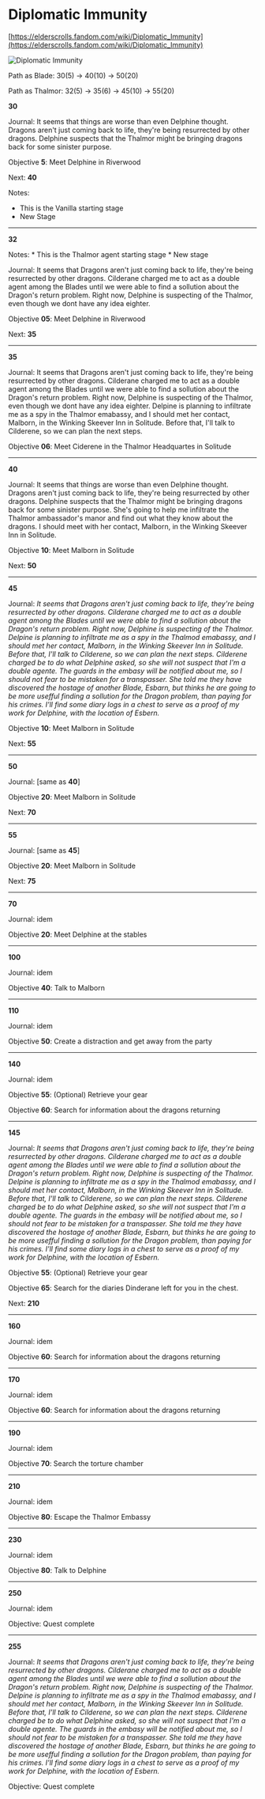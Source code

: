 # Diplomatic Immunity

[https://elderscrolls.fandom.com/wiki/Diplomatic_Immunity](https://elderscrolls.fandom.com/wiki/Diplomatic_Immunity)

![Diplomatic Immunity](./img/Diplomatic_immunity.webp)


Path as Blade:   30(5) -> 40(10) -> 50(20)

Path as Thalmor: 32(5) -> 35(6) -> 45(10) -> 55(20)

**30**

Journal: It seems that things are worse than even Delphine thought. Dragons aren't just coming back to life, they're being resurrected by other dragons. Delphine suspects that the Thalmor might be bringing dragons back for some sinister purpose. 

Objective **5**: Meet Delphine in Riverwood

Next: **40**

Notes: 
- This is the Vanilla starting stage 
- New Stage

----


**32**

Notes: 
    * This is the Thalmor agent starting stage
    * New stage

Journal: 
It seems that  Dragons aren't just coming back to life, they're being resurrected by other dragons. 
Cilderane charged me to act as a double agent among the Blades until we were able to find a sollution about the Dragon's return problem. 
Right now, Delphine is suspecting of the Thalmor, even though we dont have any idea eighter. 

Objective **05**: Meet Delphine in Riverwood

Next: **35**

----

**35**

Journal: 
It seems that  Dragons aren't just coming back to life, they're being resurrected by other dragons. 
Cilderane charged me to act as a double agent among the Blades until we were able to find a sollution about the Dragon's return problem. 
Right now, Delphine is suspecting of the Thalmor, even though we dont have any idea eighter. 
Delpine is planning to infiltrate me as a spy in the Thalmor emabassy, and I should met her contact, Malborn, in the Winking Skeever Inn in Solitude. 
Before that, I'll talk to Cilderene, so we can plan the next steps.

Objective **06**: 
Meet Ciderene in the Thalmor Headquartes in Solitude


----

**40**

Journal: It seems that things are worse than even Delphine thought. Dragons aren't just coming back to life, they're being resurrected by other dragons. Delphine suspects that the Thalmor might be bringing dragons back for some sinister purpose. She's going to help me infiltrate the Thalmor ambassador's manor and find out what they know about the dragons. I should meet with her contact, Malborn, in the Winking Skeever Inn in Solitude.

Objective **10**: Meet Malborn in Solitude

Next: **50**

----


**45**

Journal: _It seems that  Dragons aren't just coming back to life, they're being resurrected by other dragons. 
Cilderane charged me to act as a double agent among the Blades until we were able to find a sollution about the Dragon's return problem. Right now, Delphine is suspecting of the Thalmor. Delpine is planning to infiltrate me as a spy in the Thalmod emabassy, and I should met her contact, Malborn, in the Winking Skeever Inn in Solitude. Before that, I'll talk to Cilderene, so we can plan the next steps. Cilderene charged be to do what Delphine asked, so she will not suspect that I'm a double agente. The guards in the embasy will be notified about me, so I should not fear to be mistaken for a transpasser. She told me they have discovered the hostage of another Blade, Esbarn, but thinks he are going to be more usefful finding a sollution for the Dragon problem, than paying for his crimes. I'll find some diary logs in a chest to serve as a proof of my work for Delphine, with the location of Esbern._

Objective **10**: Meet Malborn in Solitude

Next: **55**

----


**50**

Journal: [same as **40**]

Objective **20**: Meet Malborn in Solitude

Next: **70**

----

**55**

Journal: [same as **45**]

Objective **20**: Meet Malborn in Solitude

Next: **75**

----


**70**

Journal: idem

Objective **20**: Meet Delphine at the stables

----


**100**

Journal: idem

Objective **40**: Talk to Malborn

----


**110**

Journal: idem

Objective **50**: Create a distraction and get away from the party

----


**140**

Journal: idem

Objective **55**: (Optional) Retrieve your gear

Objective **60**: Search for information about the dragons returning

----


**145**

Journal: _It seems that  Dragons aren't just coming back to life, they're being resurrected by other dragons. 
Cilderane charged me to act as a double agent among the Blades until we were able to find a sollution about the Dragon's return problem. Right now, Delphine is suspecting of the Thalmor. Delpine is planning to infiltrate me as a spy in the Thalmod emabassy, and I should met her contact, Malborn, in the Winking Skeever Inn in Solitude. Before that, I'll talk to Cilderene, so we can plan the next steps. Cilderene charged be to do what Delphine asked, so she will not suspect that I'm a double agente. The guards in the embasy will be notified about me, so I should not fear to be mistaken for a transpasser. She told me they have discovered the hostage of another Blade, Esbarn, but thinks he are going to be more usefful finding a sollution for the Dragon problem, than paying for his crimes. I'll find some diary logs in a chest to serve as a proof of my work for Delphine, with the location of Esbern._

Objective **55**: (Optional) Retrieve your gear

Objective **65**: Search for the diaries Dinderane left for you in the chest.

Next:  **210**

----


**160**

Journal: idem


Objective **60**: Search for information about the dragons returning

----

**170**

Journal: idem


Objective **60**: Search for information about the dragons returning

----

**190**

Journal: idem

Objective **70**: Search the torture chamber

----


**210**

Journal: idem

Objective **80**: Escape the Thalmor Embassy

----


**230**

Journal: idem

Objective **80**: Talk to Delphine

----

**250**

Journal: idem

Objective: Quest complete

----

**255**

Journal: _It seems that  Dragons aren't just coming back to life, they're being resurrected by other dragons. 
Cilderane charged me to act as a double agent among the Blades until we were able to find a sollution about the Dragon's return problem. Right now, Delphine is suspecting of the Thalmor. Delpine is planning to infiltrate me as a spy in the Thalmod emabassy, and I should met her contact, Malborn, in the Winking Skeever Inn in Solitude. Before that, I'll talk to Cilderene, so we can plan the next steps. Cilderene charged be to do what Delphine asked, so she will not suspect that I'm a double agente. The guards in the embasy will be notified about me, so I should not fear to be mistaken for a transpasser. She told me they have discovered the hostage of another Blade, Esbarn, but thinks he are going to be more usefful finding a sollution for the Dragon problem, than paying for his crimes. I'll find some diary logs in a chest to serve as a proof of my work for Delphine, with the location of Esbern._

Objective: Quest complete
